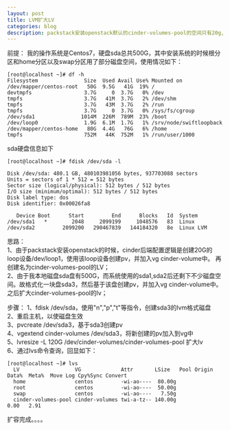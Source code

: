 ```yaml
---
layout: post
title: LVM扩大LV
categories: blog
description: packstack安装openstack默认的cinder-volumes-pool的空间只有20g,为了更实用，遂扩大该LV
---
```


前提：
我的操作系统是Centos7，硬盘sda总共500G，其中安装系统的时候根分区和home分区以及swap分区用了部分磁盘空间，使用情况如下：   
```
[root@localhost ~]# df -h
Filesystem               Size  Used Avail Use% Mounted on
/dev/mapper/centos-root   50G  9.5G   41G  19% /
devtmpfs                 3.7G     0  3.7G   0% /dev
tmpfs                    3.7G   41M  3.7G   2% /dev/shm
tmpfs                    3.7G   43M  3.7G   2% /run
tmpfs                    3.7G     0  3.7G   0% /sys/fs/cgroup
/dev/sda1               1014M  226M  789M  23% /boot
/dev/loop0               1.9G  6.1M  1.7G   1% /srv/node/swiftloopback
/dev/mapper/centos-home   80G  4.4G   76G   6% /home
tmpfs                    752M   44K  752M   1% /run/user/1000
```

sda硬盘信息如下   
```
[root@localhost ~]# fdisk /dev/sda -l

Disk /dev/sda: 480.1 GB, 480103981056 bytes, 937703088 sectors
Units = sectors of 1 * 512 = 512 bytes
Sector size (logical/physical): 512 bytes / 512 bytes
I/O size (minimum/optimal): 512 bytes / 512 bytes
Disk label type: dos
Disk identifier: 0x00026fa8

   Device Boot      Start         End      Blocks   Id  System
/dev/sda1   *        2048     2099199     1048576   83  Linux
/dev/sda2         2099200   290467839   144184320   8e  Linux LVM

```

思路：   
1、由于packstack安装openstack的时候，cinder后端配置逻辑是创建20G的loop设备/dev/loop1，使用该loop设备创建pv，并加入vg cinder-volume中。
再创建名为cinder-volumes-pool的LV；   
2、由于我本地磁盘sda盘有500G，而系统使用的sda1,sda2后还剩下不少磁盘空间。故格式化一块盘sda3，然后基于该盘创建pv，并加入vg cinder-volume中。
之后扩大cinder-volumes-pool的lv；   


步骤：
1、fdisk /dev/sda，使用"n","p","t"等指令，创建sda3的lvm格式磁盘    
2、重启主机，以使磁盘生效  
3、pvcreate /dev/sda3，基于sda3创建pv   
4、vgextend cinder-volumes /dev/sda3，将新创建的pv加入到vg中   
5、lvresize -L 120G /dev/cinder-volumes/cinder-volumes-pool 扩大lv    
6、通过lvs命令查询，回显如下：   
```
[root@localhost ~]# lvs
  LV                  VG             Attr       LSize   Pool Origin Data%  Meta%  Move Log Cpy%Sync Convert
  home                centos         -wi-ao----  80.00g                                                    
  root                centos         -wi-ao----  50.00g                                                    
  swap                centos         -wi-ao----   7.50g                                                    
  cinder-volumes-pool cinder-volumes twi-a-tz-- 140.00g             0.00   2.91                            
```
扩容完成。。。。



